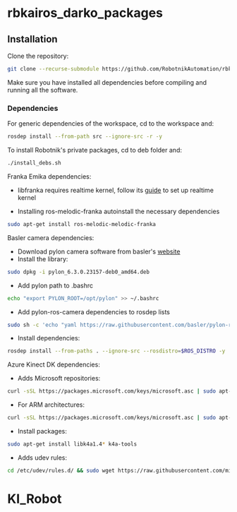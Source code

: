 # rbkairos_darko_packages

## Installation

Clone the repository:

```bash
git clone --recurse-submodule https://github.com/RobotnikAutomation/rbkairos_darko_packages
```

Make sure you have installed all dependencies before compiling and running all the software.

### Dependencies

For generic dependencies of the workspace, cd to the workspace and:

```bash
rosdep install --from-path src --ignore-src -r -y
```

To install Robotnik's private packages, cd to deb folder and:

```bash
./install_debs.sh
```

Franka Emika dependencies:
- libfranka requires realtime kernel, follow its [guide](https://frankaemika.github.io/docs/installation_linux.html) to set up realtime kernel

- Installing ros-melodic-franka autoinstall the necessary dependencies
```bash
sudo apt-get install ros-melodic-melodic-franka
```

Basler camera dependencies:
- Download pylon camera software from basler's [website](https://www.baslerweb.com/en/sales-support/downloads/software-downloads)
- Install the library:
```bash
sudo dpkg -i pylon_6.3.0.23157-deb0_amd64.deb
```
- Add pylon path to .bashrc
```bash
echo "export PYLON_ROOT=/opt/pylon" >> ~/.bashrc
```

- Add pylon-ros-camera dependencies to rosdep lists
```bash
sudo sh -c 'echo "yaml https://raw.githubusercontent.com/basler/pylon-ros-camera/master/pylon_camera/rosdep/pylon_sdk.yaml" > /etc/ros/rosdep/sources.list.d/30-pylon_camera.list' && rosdep update
```

- Install dependencies:
```bash
rosdep install --from-paths . --ignore-src --rosdistro=$ROS_DISTRO -y
```

Azure Kinect DK dependencies:
- Adds Microsoft repositories:
```bash
curl -sSL https://packages.microsoft.com/keys/microsoft.asc | sudo apt-key add - && sudo apt-add-repository https://packages.microsoft.com/ubuntu/18.04/prod && sudo apt-get update
```

- For ARM architectures:

```bash
curl -sSL https://packages.microsoft.com/keys/microsoft.asc | sudo apt-key add - && sudo apt-add-repository https://packages.microsoft.com/ubuntu/18.04/multiarch/prod && sudo apt-get update 
```
- Install packages:
```bash
sudo apt-get install libk4a1.4* k4a-tools
```
- Adds udev rules:
```bash
cd /etc/udev/rules.d/ && sudo wget https://raw.githubusercontent.com/microsoft/Azure-Kinect-Sensor-SDK/develop/scripts/99-k4a.rules
```
# KI_Robot
